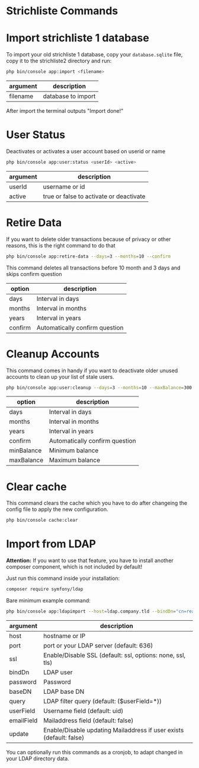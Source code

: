 # Strichliste Commands

# Import strichliste 1 database

To import your old strichliste 1 database, copy your `database.sqlite` file, copy it to the strichliste2 directory and run:

```bash
php bin/console app:import <filename>
```

| argument   | description                             |
|------------|-----------------------------------------|
| filename   | database to import                      |

After import the terminal outputs "Import done!"

# User Status

Deactivates or activates a user account based on userid or name

```bash
php bin/console app:user:status <userId> <active>
```

| argument | description                             |
|----------|-----------------------------------------|
| userId   | username or id                          |
| active   | true or false to activate or deactivate |

# Retire Data

If you want to delete older transactions because of privacy or other reasons, this is the right command to do that

```bash
php bin/console app:retire-data --days=3 --months=10 --confirm
```

This command deletes all transactions before 10 month and 3 days and skips confirm question

| option  | description                    |
|---------|--------------------------------|
| days    | Interval in days               |
| months  | Interval in months             |
| years   | Interval in years              |
| confirm | Automatically confirm question |

# Cleanup Accounts

This command comes in handy if you want to deactivate older unused accounts to clean up your list of stale users.

```bash
php bin/console app:user:cleanup --days=3 --months=10 --maxBalance=300 --confirm
```

| option     | description                    |
|------------|--------------------------------|
| days       | Interval in days               |
| months     | Interval in months             |
| years      | Interval in years              |
| confirm    | Automatically confirm question |
| minBalance | Minimum balance                |
| maxBalance | Maximum balance                |

# Clear cache

This command clears the cache which you have to do after changeing the config file to apply the new configuration.

```bash
php bin/console cache:clear
```

# Import from LDAP

**Attention:** If you want to use that feature, you have to install another composer component, which is not included by default!

Just run this command inside your installation:
```bash
composer require symfony/ldap
```

Bare minimum example command:
```bash
php bin/console app:ldapimport --host=ldap.company.tld --bindDn="cn=reader,ou=ldapuser,dc=company" --password="yourpass" --baseDn="ou=employee,dc=company"
```

| argument   | description                                                         |
|------------|---------------------------------------------------------------------|
| host       | hostname or IP                                                      |
| port       | port or your LDAP server (default: 636)                             |
| ssl        | Enable/Disable SSL (default: ssl, options: none, ssl, tls)          |
| bindDn     | LDAP user                                                           |
| password   | Password                                                            |
| baseDN     | LDAP base DN                                                        |
| query      | LDAP filter query (default: ($userField=*))                         |
| userField  | Username field (default: uid)                                       |
| emailField | Mailaddress field (default: false)                                  |
| update     | Enable/Disable updating Mailaddress if user exists (default: false) |

You can optionally run this commands as a cronjob, to adapt changed in your LDAP directory data.
